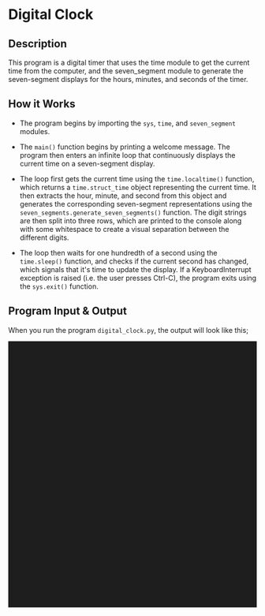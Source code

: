# Digital Clock

## Description

This program is a digital timer that uses the time module to get the current time from the computer, and the seven_segment module to generate the seven-segment displays for the hours, minutes, and seconds of the timer.

## How it Works

- The program begins by importing the `sys`, `time`, and `seven_segment` modules.

- The `main()` function begins by printing a welcome message. The program then enters an infinite loop that continuously displays the current time on a seven-segment display. 

- The loop first gets the current time using the `time.localtime()` function, which returns a `time.struct_time` object representing the current time. It then extracts the hour, minute, and second from this object and generates the corresponding seven-segment representations using the `seven_segments.generate_seven_segments()` function. The digit strings are then split into three rows, which are printed to the console along with some whitespace to create a visual separation between the different digits.

- The loop then waits for one hundredth of a second using the `time.sleep()` function, and checks if the current second has changed, which signals that it's time to update the display. If a KeyboardInterrupt exception is raised (i.e. the user presses Ctrl-C), the program exits using the `sys.exit()` function.

## Program Input & Output

When you run the program `digital_clock.py`, the output will look like this;

![Digital Timer Results](output/timer-results.gif)